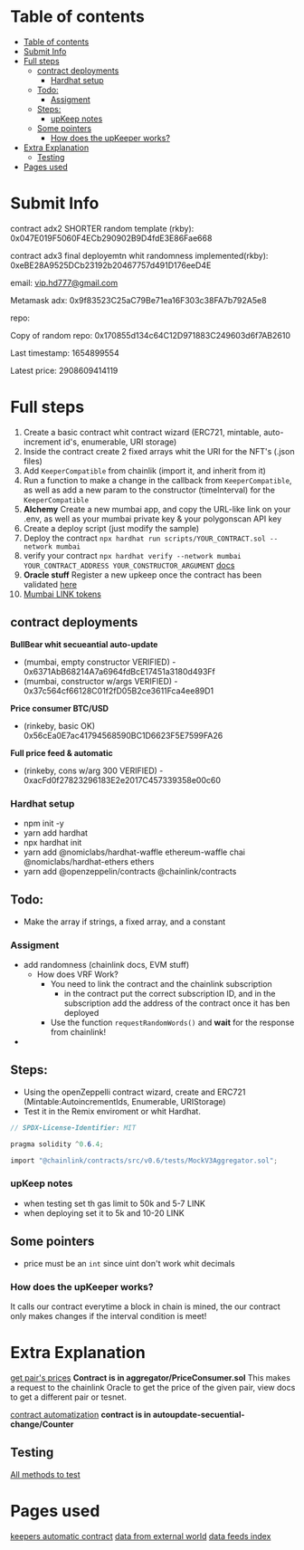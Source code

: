 # Table of contents
- [Table of contents](#table-of-contents)
- [Submit Info](#submit-info)
- [Full steps](#full-steps)
  - [contract deployments](#contract-deployments)
    - [Hardhat setup](#hardhat-setup)
  - [Todo:](#todo)
    - [Assigment](#assigment)
  - [Steps:](#steps)
    - [upKeep notes](#upkeep-notes)
  - [Some pointers](#some-pointers)
    - [How does the upKeeper works?](#how-does-the-upkeeper-works)
- [Extra Explanation](#extra-explanation)
  - [Testing](#testing)
- [Pages used](#pages-used)


# Submit Info
contract adx2 SHORTER random template (rkby): 0x047E019F5060F4ECb290902B9D4fdE3E86Fae668

contract adx3 final deployemtn whit randomness implemented(rkby): 0xeBE28A9525DCb23192b20467757d491D176eeD4E


email: vip.hd777@gmail.com

Metamask adx: 0x9f83523C25aC79Be71ea16F303c38FA7b792A5e8

repo: 

Copy of random repo: 0x170855d134c64C12D971883C249603d6f7AB2610

Last timestamp: 1654899554

Latest price: 2908609414119


# Full steps
1. Create a basic contract whit contract wizard (ERC721, mintable, auto-increment id's, enumerable, URI storage)
2. Inside the contract create 2 fixed arrays whit the URI for the NFT's (.json files)
3. Add `KeeperCompatible` from chainlik (import it, and inherit from it)
4. Run a function to make a change in the callback from `KeeperCompatible`, as well as add a new param to the constructor (timeInterval) for the `KeeperCompatible`
5. **Alchemy** Create a new mumbai app, and copy the URL-like link on your .env, as well as your mumbai private key & your polygonscan API key
6. Create a deploy script (just modify the sample)
7. Deploy the contract `npx hardhat run scripts/YOUR_CONTRACT.sol --network mumbai`
8. verify your contract `npx hardhat verify --network mumbai YOUR_CONTRACT_ADDRESS YOUR_CONSTRUCTOR_ARGUMENT` [docs](https://hardhat.org/plugins/nomiclabs-hardhat-etherscan)
9. **Oracle stuff** Register a new upkeep once the contract has been validated [here](https://keepers.chain.link/mumbai/new)
10. [Mumbai LINK tokens](https://faucets.chain.link/mumbai)


## contract deployments
**BullBear whit secueantial auto-update**
- (mumbai, empty constructor VERIFIED) - 0x6371AbB68214A7a6964fdBcE17451a3180d493Ff
- (mumbai, constructor w/args VERIFIED) - 0x37c564cf66128C01f2fD05B2ce3611Fca4ee89D1

**Price consumer BTC/USD**
- (rinkeby, basic OK) 0x56cEa0E7ac41794568590BC1D6623F5E7599FA26

**Full price feed & automatic**
- (rinkeby, cons w/arg 300 VERIFIED) - 0xacFd0f27823296183E2e2017C457339358e00c60



### Hardhat setup
- npm init -y
- yarn add hardhat
- npx hardhat init
- yarn add  @nomiclabs/hardhat-waffle ethereum-waffle chai @nomiclabs/hardhat-ethers ethers
- yarn add  @openzeppelin/contracts @chainlink/contracts


## Todo:
- Make the array if strings, a fixed array, and a constant
### Assigment
- add randomness (chainlink docs, EVM stuff)
  - How does VRF Work?
    - You need to link the contract and the chainlink subscription
      - in the contract put the correct subscription ID, and in the subscription add the address of the contract once it has ben deployed
    - Use the function `requestRandomWords()` and **wait** for the response from chainlink!
- 


## Steps:
- Using the openZeppelli contract wizard, create and ERC721 (Mintable:AutoincrementIds, Enumerable, URIStorage)
- Test it in the Remix enviroment or whit Hardhat.

```c#
// SPDX-License-Identifier: MIT

pragma solidity ^0.6.4;

import "@chainlink/contracts/src/v0.6/tests/MockV3Aggregator.sol";
```


### upKeep notes
- when testing set th gas limit to 50k and 5-7 LINK
- when deploying set it to 5k and 10-20 LINK


## Some pointers
- price must be an `int` since uint don't work whit decimals

### How does the upKeeper works?
It calls our contract everytime a block in chain is mined, the our contract only makes changes if the interval condition is meet!


# Extra Explanation
[get pair's prices](https://docs.chain.link/docs/get-the-latest-price/)
**Contract is in aggregator/PriceConsumer.sol**
This makes a request to the chainlink Oracle to get the price of the given pair, view docs to get a different pair or tesnet.

[contract automatization](https://docs.chain.link/docs/chainlink-keepers/introduction/)
**contract is in autoupdate-secuential-change/Counter**


## Testing
[All methods to test](https://ethereum-waffle.readthedocs.io/en/latest/matchers.html)

# Pages used
[keepers automatic contract](https://keepers.chain.link/)
[data from external world](https://docs.chain.link/docs/get-the-latest-price/)
[data feeds index](https://docs.chain.link/docs/reference-contracts/)
